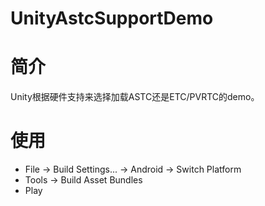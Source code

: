 # UnityAstcSupportDemo

# 简介

Unity根据硬件支持来选择加载ASTC还是ETC/PVRTC的demo。

# 使用

- File -> Build Settings... -> Android -> Switch Platform
- Tools -> Build Asset Bundles
- Play
